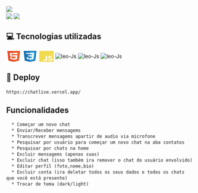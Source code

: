 <img src="https://user-images.githubusercontent.com/86381282/216072251-a259eea4-eca2-4ac3-946e-bc1dba30fe09.jpg" />
<div display="flex" flex-direction="row"> 
<img  width="500" src="https://user-images.githubusercontent.com/86381282/216072899-c7caf6d7-9726-48d6-ba1f-26e01c5ebfab.jpg" />
<img width="500"  src="https://user-images.githubusercontent.com/86381282/216073462-66e99b4a-9fe8-4cbc-94d6-6f6dd21b69a8.jpg" />
</div>

## 💻 Tecnologias utilizadas
<div display="flex">
  <img align="center" alt="leo-HTML" height="30" width="40" src="https://raw.githubusercontent.com/devicons/devicon/master/icons/html5/html5-original.svg">
 <img align="center" alt="leo-CSS" height="30" width="40" src="https://raw.githubusercontent.com/devicons/devicon/master/icons/css3/css3-original.svg">
 <img align="center" alt="leo-Js" height="30" width="40" src="https://raw.githubusercontent.com/devicons/devicon/master/icons/javascript/javascript-plain.svg">
 <img align="center" alt="leo-Js" height="30" width="40" src="https://user-images.githubusercontent.com/86381282/200146066-f0005b91-d2e8-41e5-b358-c873c3a96406.png">
 <img align="center" alt="leo-Js" height="30" width="40" src="https://cdn4.iconfinder.com/data/icons/google-i-o-2016/512/google_firebase-2-512.png">
  <img align="center" alt="leo-Js" height="30" width="40" src="https://cdn.iconscout.com/icon/free/png-256/mongodb-5-1175140.png">
</div>

## :link: Deploy

```
https://chatlive.vercel.app/
```

## Funcionalidades
```
  * Começar um novo chat
  * Enviar/Receber mensagems
  * Transcrever mensagems apartir de audio via microfone
  * Pesquisar por usuário para começar um novo chat na aba contatos
  * Pesquisar por chats na home
  * Excluir mensagems (apenas suas)
  * Excluir chat (isso também ira remover o chat do usuário envolvido)
  * Editar perfil (foto,nome,bio)
  * Excluir conta (ira deletar todos os seus dados e todos os chats que você está presente)
  * Trocar de tema (dark/light)
  
```

